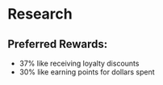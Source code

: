 # Research
 ## Preferred Rewards:
  - 37% like receiving loyalty discounts
  - 30% like earning points for dollars spent